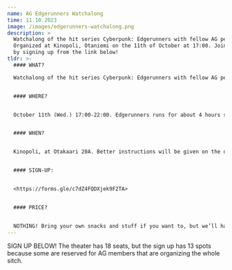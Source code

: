 ```yaml
---
name: AG Edgerunners Watchalong
time: 11.10.2023
image: /images/edgerunners-watchalong.png
description: >
  Watchalong of the hit series Cyberpunk: Edgerunners with fellow AG peeps.
  Organized at Kinopoli, Otaniemi on the 11th of October at 17:00. Join us there
  by signing up from the link below!
tldr: >-
  #### WHAT?

  Watchalong of the hit series Cyberpunk: Edgerunners with fellow AG peeps


  #### WHERE?


  October 11th (Wed.) 17:00-22:00. Edgerunners runs for about 4 hours so we’re going to have a half-time with a Cyberpunk themed trivia quiz.


  #### WHEN?


  Kinopoli, at Otakaari 20A. Better instructions will be given on the day of the event. 


  #### SIGN-UP:


  <https://forms.gle/c7dZ4FQDXjek9F2TA>


  #### PRICE?


  NOTHING! Bring your own snacks and stuff if you want to, but we’ll have something for everyone.
---
```

SIGN UP BELOW! The theater has 18 seats, but the sign up has 13 spots because some are reserved for AG members that are organizing the whole sitch.